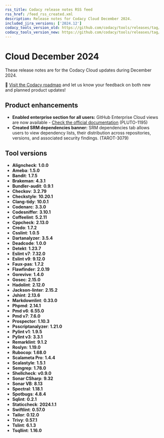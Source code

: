 ```yaml
---
rss_title: Codacy release notes RSS feed
rss_href: /feed_rss_created.xml
description: Release notes for Codacy Cloud December 2024.
included_jira_versions: ['2024.12']
codacy_tools_version_old: https://github.com/codacy/tools/releases/tag/7.25.53
codacy_tools_version_new: https://github.com/codacy/tools/releases/tag/7.25.87
---
```


# Cloud December 2024

These release notes are for the Codacy Cloud updates during December 2024.

📢 [Visit the Codacy roadmap](https://roadmap.codacy.com) and <span class="skip-vale">let us know</span> your feedback on both new and planned product updates!

## Product enhancements
-  **Enabled enterprise section for all users:** GitHub Enterprise Cloud views are now available - [Check the official documentation](https://docs.codacy.com/enterprise-cloud/github-enterprise-cloud/) (PLUTO-1195)
-  **Created SRM dependencies banner:** SRM dependencies tab allows users to view dependency lists, their distribution across repositories, versions, and associated security findings. (TAROT-3079)

## Tool versions
-  **Aligncheck**: **1.0.0**
-  **Ameba**: **1.5.0**
-  **Bandit**: **1.7.5**
-  **Brakeman**: **4.3.1**
-  **Bundler-audit**: **0.9.1**
-  **Checkov**: **3.2.79**
-  **Checkstyle**: **10.20.1**
-  **Clang-tidy**: **10.0.1**
-  **Codenarc**: **3.3.0**
-  **Codesniffer**: **3.10.1**
-  **Coffeelint**: **5.2.11**
-  **Cppcheck**: **2.13.0**
-  **Credo**: **1.7.2**
-  **Csslint**: **1.0.5**
-  **Dartanalyzer**: **3.5.4**
-  **Deadcode**: **1.0.0**
-  **Detekt**: **1.23.7**
-  **Eslint v7**: **7.32.0**
-  **Eslint v9**: **9.12.0**
-  **Faux-pas**: **1.7.2**
-  **Flawfinder**: **2.0.19**
-  **Gorevive**: **1.4.0**
-  **Gosec**: **2.15.0**
-  **Hadolint**: **2.12.0**
-  **Jackson-linter**: **2.15.2**
-  **Jshint**: **2.13.6**
-  **Markdownlint**: **0.33.0**
-  **Phpmd**: **2.14.1**
-  **Pmd v6**: **6.55.0**
-  **Pmd v7**: **7.6.0**
-  **Prospector**: **1.10.3**
-  **Psscriptanalyzer**: **1.21.0**
-  **Pylint v1**: **1.9.5**
-  **Pylint v3**: **3.3.1**
-  **Remarklint**: **9.1.2**
-  **Roslyn**: **1.19.0**
-  **Rubocop**: **1.68.0**
-  **Scalameta Pro**: **1.4.4**
-  **Scalastyle**: **1.5.1**
-  **Semgrep**: **1.78.0**
-  **Shellcheck**: **v0.9.0**
-  **Sonar CSharp**: **9.32**
-  **Sonar VB**: **8.13**
-  **Spectral**: **1.18.1**
-  **Spotbugs**: **4.8.4**
-  **Sqlint**: **0.2.1**
-  **Staticcheck**: **2024.1.1**
-  **Swiftlint**: **0.57.0**
-  **Tailor**: **0.12.0**
-  **Trivy**: **0.57.1**
-  **Tslint**: **6.1.3**
-  **Tsqllint**: **1.16.0**